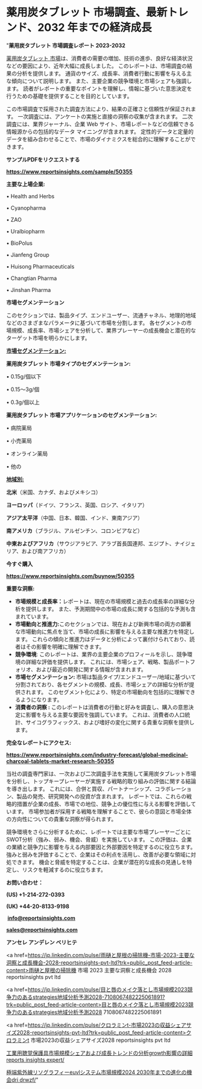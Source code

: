 # 薬用炭タブレット 市場調査、最新トレンド、2032 年までの経済成長

"<strong>薬用炭タブレット 市場調査レポート 2023-2032</strong>

<a href=https://www.reportsinsights.com/sample/50355>薬用炭タブレット 市場</a>は、消費者の需要の増加、技術の進歩、良好な経済状況などの要因により、近年大幅に成長しました。 このレポートは、市場調査の結果の分析を提供します。 通貨のサイズ、成長率、消費者行動に影響を与える主な傾向について説明します。 また、主要企業の競争環境と市場シェアも強調します。 読者がレポートの重要なポイントを理解し、情報に基づいた意思決定を行うための基礎を提供することを目的としています。

この市場調査で採用された調査方法により、結果の正確さと信頼性が保証されます。 一次調査には、アンケートの実施と直接の洞察の収集が含まれます。 二次調査には、業界ジャーナル、企業 Web サイト、市場レポートなどの信頼できる情報源からの包括的なデータ マイニングが含まれます。 定性的データと定量的データを組み合わせることで、市場のダイナミクスを総合的に理解することができます。

<strong><b>サンプルPDFをリクエストする</b></strong>

<a href=https://www.reportsinsights.com/sample/50355><strong><u>https://www.reportsinsights.com/sample/50355</u></strong></a>

<strong>主要な上場企業:</strong>

• Health and Herbs

• Cyanopharma

• ZAO

• Uralbiopharm

• BioPolus

• Jianfeng Group

• Huisong Pharmaceuticals

• Changtian Pharma

• Jinshan Pharma

<strong>市場セグメンテーション</strong>

このセクションでは、製品タイプ、エンドユーザー、流通チャネル、地理的地域などのさまざまなパラメータに基づいて市場を分割します。 各セグメントの市場規模、成長率、市場シェアを分析して、業界プレーヤーの成長機会と潜在的なターゲット市場を明らかにします。

<strong><u>市場セグメンテーション</u></strong><strong><u>:</u></strong>

<strong>薬用炭タブレット 市場タイプのセグメンテーション:</strong>

• 0.15g/個以下

• 0.15～3g/個

• 0.3g/個以上

<strong>薬用炭タブレット 市場アプリケーションのセグメンテーション:</strong>

• 病院薬局

• 小売薬局

• オンライン薬局

• 他の

<strong><u>地域別</u></strong><strong><u>:</u></strong>

<strong>北米</strong>（米国、カナダ、およびメキシコ）

<strong>ヨーロッパ</strong>（ドイツ、フランス、英国、ロシア、イタリア）

<strong>アジア太平洋</strong>（中国、日本、韓国、インド、東南アジア）

<strong>南アメリカ</strong>（ブラジル、アルゼンチン、コロンビアなど）

<strong>中東およびアフリカ</strong>（サウジアラビア、アラブ首長国連邦、エジプト、ナイジェリア、および南アフリカ）

<strong>今すぐ購入</strong>

<a href=https://www.reportsinsights.com/buynow/50355><strong><u>https://www.reportsinsights.com/buynow/50355</u></strong></a>

<strong>重要な洞察:</strong>
<ul>
  <li><strong>市場規模と成長率：</strong>レポートは、現在の市場規模と過去の成長率の詳細な分析を提供します。 また、予測期間中の市場の成長に関する包括的な予測も含まれています。</li>
  <li><strong>市場動向と推進力:</strong>このセクションでは、現在および新興市場の両方の顕著な市場動向に焦点を当て、市場の成長に影響を与える主要な推進力を特定します。 これらの傾向と推進力はデータと分析によって裏付けられており、読者はその影響を明確に理解できます。</li>
  <li><strong>競争環境</strong>: このレポートは、業界の主要企業のプロフィールを示し、競争環境の詳細な評価を提供します。 これには、市場シェア、戦略、製品ポートフォリオ、および最近の開発に関する情報が含まれます。</li>
  <li><strong>市場セグメンテーション: </strong>市場は製品タイプ/エンドユーザー/地域に基づいて分割されており、各セグメントの規模、成長、市場シェアの詳細な分析が提供されます。 このセグメント化により、特定の市場動向を包括的に理解できるようになります。</li>
  <li><strong>消費者の洞察 : </strong>このレポートは消費者の行動と好みを調査し、購入の意思決定に影響を与える主要な要因を強調しています。 これは、消費者の人口統計、サイコグラフィックス、および嗜好の変化に関する貴重な洞察を提供します。</li>
</ul>
<strong>完全なレポートにアクセス:</strong>

<a href=https://www.reportsinsights.com/industry-forecast/global-medicinal-charcoal-tablets-market-research-50355><strong><u><b>https://www.reportsinsights.com/industry-forecast/global-medicinal-charcoal-tablets-market-research-50355</b></u></strong></a>

当社の調査専門家は、一次および二次調査手法を実施して薬用炭タブレット市場を分析し、トップキープレーヤーが実施する戦略的取り組みの評価に関する結論を導き出します。 これには、合併と買収、パートナーシップ、コラボレーション、製品の発売、研究開発への投資が含まれます。 レポートでは、これらの戦略的措置が企業の成長、市場での地位、競争上の優位性に与える影響を評価しています。 市場参加者が採用する戦略を理解することで、彼らの意図と市場全体の方向性についての貴重な洞察が得られます。

競争環境をさらに分析するために、レポートでは主要な市場プレーヤーごとにSWOT分析（強み、弱み、機会、脅威）を実施しています。 この評価は、企業の業績と競争力に影響を与える内部要因と外部要因を特定するのに役立ちます。 強みと弱みを評価することで、企業はその利点を活用し、改善が必要な領域に対処できます。 機会と脅威を特定することは、企業が潜在的な成長の見通しを特定し、リスクを軽減するのに役立ちます。

<strong>お問い合わせ：</strong>

<strong>(US) +1-214-272-0393</strong>

<strong>(UK) +44-20-8133-9198</strong>

<strong> </strong><a href=info@reportsinsights.com><strong><u>info@reportsinsights.com</u></strong></a>

<a href=sales@reportsinsights.com><strong><u>sales@reportsinsights.com</u></strong></a>

<strong>アンセレ アンデレン ベリヒテ</strong>

<a href=https://jp.linkedin.com/pulse/雨樋と屋根の掃除機-市場-2023-主要な洞察と成長機会-2028-reportsinsights-pvt-ltd?trk=public_post_feed-article-content>雨樋と屋根の掃除機 市場 2023 主要な洞察と成長機会 2028 reportsinsights pvt ltd</a>

<a href=https://jp.linkedin.com/pulse/目と唇のメイク落とし市場規模2023競争力のあるstrategies地域分析予測2028-7108067482225061891?trk=public_post_feed-article-content>目と唇のメイク落とし市場規模2023競争力のあるstrategies地域分析予測2028 7108067482225061891</a>

<a href=https://jp.linkedin.com/pulse/クロラミンt-市場2023の収益シェアサイズ2028-reportsinsights-pvt-ltd?trk=public_post_feed-article-content>クロラミンt 市場2023の収益シェアサイズ2028 reportsinsights pvt ltd</a>

<a href=https://www.linkedin.com/pulse/工業用聴覚保護具市場規模シェアおよび成長トレンドの分析growth影響の詳細-reports-insights-expert/>工業用聴覚保護具市場規模シェアおよび成長トレンドの分析growth影響の詳細 reports insights expert/</a>

<a href=https://www.linkedin.com/pulse/極端紫外線リソグラフィーeuvlシステム市場規模2024-2030年までの進化の機会dri-drwzf/>極端紫外線リソグラフィーeuvlシステム市場規模2024 2030年までの進化の機会dri drwzf/</a>"
